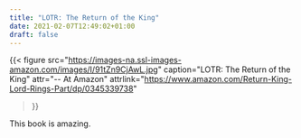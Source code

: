 ```yaml
---
title: "LOTR: The Return of the King"
date: 2021-02-07T12:49:02+01:00
draft: false
---
```


{{< figure
  src="https://images-na.ssl-images-amazon.com/images/I/91tZn9CjAwL.jpg"
  caption="LOTR: The Return of the King"
  attr="-- At Amazon"
  attrlink="https://www.amazon.com/Return-King-Lord-Rings-Part/dp/0345339738"
>}}

This book is amazing.